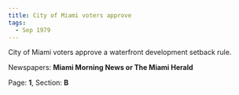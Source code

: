 ```yaml
---  
title: City of Miami voters approve  
tags:  
  - Sep 1979  
---  
```

  
City of Miami voters approve a waterfront development setback rule.  
  
Newspapers: **Miami Morning News or The Miami Herald**  
  
Page: **1**, Section: **B** 
